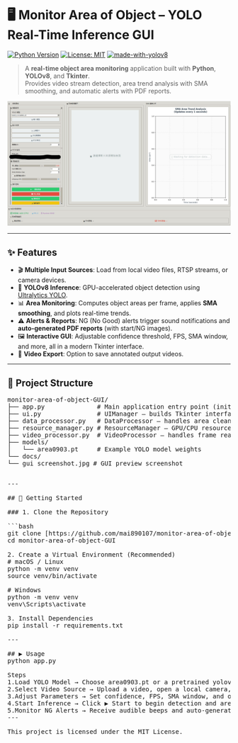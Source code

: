 # 🖥️ Monitor Area of Object – YOLO Real-Time Inference GUI

[![Python Version](https://img.shields.io/badge/Python-3.9%2B-blue.svg)](https://www.python.org/downloads/)
[![License: MIT](https://img.shields.io/badge/License-MIT-yellow.svg)](https://opensource.org/licenses/MIT)
[![made-with-yolov8](https://img.shields.io/badge/Made%20with-YOLOv8-00BFFF.svg)](https://github.com/ultralytics/ultralytics)

> A **real-time object area monitoring** application built with **Python**, **YOLOv8**, and **Tkinter**.  
> Provides video stream detection, area trend analysis with SMA smoothing, and automatic alerts with PDF reports.

![GUI Screenshot](https://github.com/mai890107/monitor-area-of-object-GUI/raw/main/docs/gui%20screenshot.jpg)

---

## ✨ Features

-   🎬 **Multiple Input Sources**: Load from local video files, RTSP streams, or camera devices.
-   🤖 **YOLOv8 Inference**: GPU-accelerated object detection using [Ultralytics YOLO](https://github.com/ultralytics/ultralytics).
-   📊 **Area Monitoring**: Computes object areas per frame, applies **SMA smoothing**, and plots real-time trends.
-   ⚠️ **Alerts & Reports**: NG (No Good) alerts trigger sound notifications and **auto-generated PDF reports** (with start/NG images).
-   🖼️ **Interactive GUI**: Adjustable confidence threshold, FPS, SMA window, and more, all in a modern Tkinter interface.
-   💾 **Video Export**: Option to save annotated output videos.

---

## 📂 Project Structure
<pre>
monitor-area-of-object-GUI/
├── app.py              # Main application entry point (initializes YOLOInferenceApp)
├── ui.py               # UIManager – builds Tkinter interface and layouts
├── data_processor.py   # DataProcessor – handles area cleaning, trend checks, NG detection
├── resource_manager.py # ResourceManager – GPU/CPU resource handling and cleanup
├── video_processor.py  # VideoProcessor – handles frame reading, YOLO inference, and plotting
├── models/
│   └── area0903.pt     # Example YOLO model weights
└── docs/
└── gui screenshot.jpg # GUI preview screenshot
  <pre>
---

## 🚀 Getting Started

### 1. Clone the Repository

```bash
git clone [https://github.com/mai890107/monitor-area-of-object-GUI.git](https://github.com/mai890107/monitor-area-of-object-GUI.git)
cd monitor-area-of-object-GUI

2. Create a Virtual Environment (Recommended)
# macOS / Linux
python -m venv venv
source venv/bin/activate

# Windows
python -m venv venv
venv\Scripts\activate

3. Install Dependencies
pip install -r requirements.txt

---

## ▶️ Usage
python app.py

Steps
1.Load YOLO Model → Choose area0903.pt or a pretrained yolov8*.pt model.
2.Select Video Source → Upload a video, open a local camera, or provide an RTSP URL.
3.Adjust Parameters → Set confidence, FPS, SMA window, and output saving options.
4.Start Inference → Click ▶ Start to begin detection and area trend monitoring.
5.Monitor NG Alerts → Receive audible beeps and auto-generated PDF reports when NG conditions are met.
---

This project is licensed under the MIT License.

